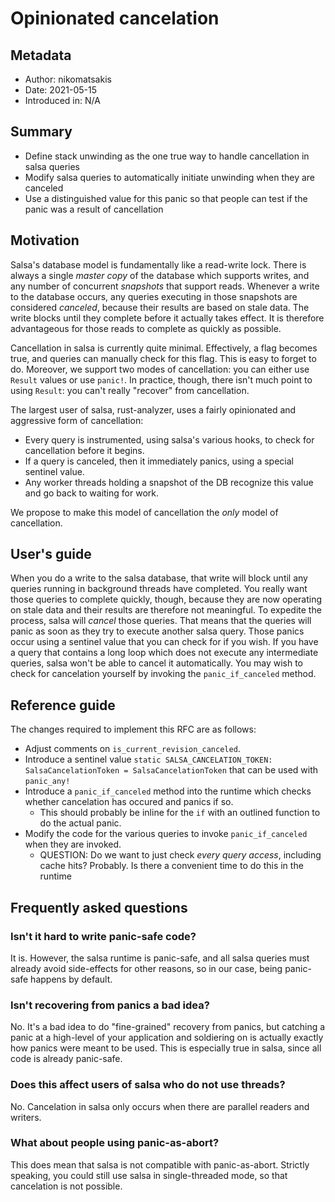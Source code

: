 # Opinionated cancelation

## Metadata

* Author: nikomatsakis
* Date: 2021-05-15
* Introduced in: N/A

## Summary

* Define stack unwinding as the one true way to handle cancellation in salsa queries
* Modify salsa queries to automatically initiate unwinding when they are canceled
* Use a distinguished value for this panic so that people can test if the panic was a result of cancellation

## Motivation

Salsa's database model is fundamentally like a read-write lock. There is always a single *master copy* of the database which supports writes, and any number of concurrent *snapshots* that support reads. Whenever a write to the database occurs, any queries executing in those snapshots are considered *canceled*, because their results are based on stale data. The write blocks until they complete before it actually takes effect. It is therefore advantageous for those reads to complete as quickly as possible.

Cancellation in salsa is currently quite minimal. Effectively, a flag becomes true, and queries can manually check for this flag. This is easy to forget to do. Moreover, we support two modes of cancellation: you can either use `Result` values or use `panic!`. In practice, though, there isn't much point to using `Result`: you can't really "recover" from cancellation.

The largest user of salsa, rust-analyzer, uses a fairly opinionated and aggressive form of cancellation:

* Every query is instrumented, using salsa's various hooks, to check for cancellation before it begins.
* If a query is canceled, then it immediately panics, using a special sentinel value.
* Any worker threads holding a snapshot of the DB recognize this value and go back to waiting for work.

We propose to make this model of cancellation the *only* model of cancellation.

## User's guide

When you do a write to the salsa database, that write will block until any queries running in background threads have completed. You really want those queries to complete quickly, though, because they are now operating on stale data and their results are therefore not meaningful. To expedite the process, salsa will *cancel* those queries. That means that the queries will panic as soon as they try to execute another salsa query. Those panics occur using a sentinel value that you can check for if you wish. If you have a query that contains a long loop which does not execute any intermediate queries, salsa won't be able to cancel it automatically. You may wish to check for cancelation yourself by invoking the `panic_if_canceled` method.

## Reference guide

The changes required to implement this RFC are as follows:

* Adjust comments on `is_current_revision_canceled`.
* Introduce a sentinel value `static SALSA_CANCELATION_TOKEN: SalsaCancelationToken = SalsaCancelationToken` that can be used with `panic_any!`
* Introduce a `panic_if_canceled` method into the runtime which checks whether cancelation has occured and panics if so.
    * This should probably be inline for the `if` with an outlined function to do the actual panic.
* Modify the code for the various queries to invoke `panic_if_canceled` when they are invoked.
    * QUESTION: Do we want to just check *every query access*, including cache hits? Probably. Is there a convenient time to do this in the runtime

## Frequently asked questions

### Isn't it hard to write panic-safe code?

It is. However, the salsa runtime is panic-safe, and all salsa queries must already avoid side-effects for other reasons, so in our case, being panic-safe happens by default.

### Isn't recovering from panics a bad idea?

No. It's a bad idea to do "fine-grained" recovery from panics, but catching a panic at a high-level of your application and soldiering on is actually exactly how panics were meant to be used. This is especially true in salsa, since all code is already panic-safe.

### Does this affect users of salsa who do not use threads?

No. Cancelation in salsa only occurs when there are parallel readers and writers.

### What about people using panic-as-abort?

This does mean that salsa is not compatible with panic-as-abort. Strictly speaking, you could still use salsa in single-threaded mode, so that cancelation is not possible.


